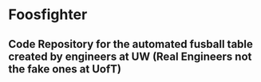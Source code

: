 # Foosfighter
## Code Repository for the automated fusball table created by engineers at UW (Real Engineers not the fake ones at UofT)
